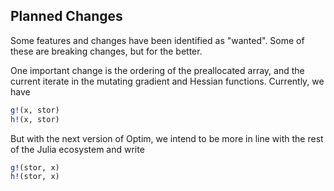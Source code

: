 ## Planned Changes
Some features and changes have been identified as "wanted". Some of these are breaking
changes, but for the better.

One important change is the ordering of the preallocated array, and the current
iterate in the mutating gradient and Hessian functions. Currently, we have
```julia
g!(x, stor)
h!(x, stor)
```
But with the next version of Optim, we intend to be more in line with the rest
of the Julia ecosystem and write
```julia
g!(stor, x)
h!(stor, x)
```
